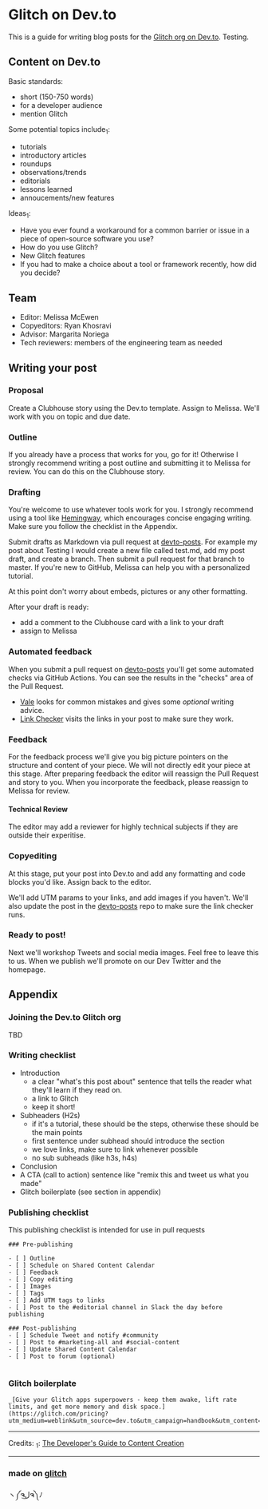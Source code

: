 Glitch on Dev.to
=================

This is a guide for writing blog posts for the [Glitch org on Dev.to](https://dev.to/glitch/). Testing. 

## Content on Dev.to
Basic standards:
- short (150-750 words)
- for a developer audience
- mention Glitch

Some potential topics include<sub>1</sub>:
- tutorials
- introductory articles
- roundups
- observations/trends
- editorials
- lessons learned
- annoucements/new features

Ideas<sub>1</sub>: 
- Have you ever found a workaround for a common barrier or issue in a piece of open-source software you use? 
- How do you use Glitch?
- New Glitch features
- If you had to make a choice about a tool or framework recently, how did you decide?

## Team
- Editor: Melissa McEwen
- Copyeditors: Ryan Khosravi
- Advisor: Margarita Noriega
- Tech reviewers: members of the engineering team as needed

## Writing your post

### Proposal
Create a Clubhouse story using the Dev.to template. Assign to Melissa. We'll work with you on topic and due date. 

### Outline
If you already have a process that works for you, go for it! Otherwise I strongly recommend writing a post outline and submitting it to Melissa for review. You can do this on the Clubhouse story. 

### Drafting
You're welcome to use whatever tools work for you. I strongly recommend using a tool like [Hemingway](http://www.hemingwayapp.com/), which encourages concise engaging writing. Make sure you follow the checklist in the Appendix.

Submit drafts as Markdown via pull request at [devto-posts](https://github.com/glitchdotcom/devto-posts). For example my post about Testing I would create a new file called test.md, add my post draft, and create a branch. Then submit a pull request for that branch to master. If you're new to GitHub, Melissa can help you with a personalized tutorial.

At this point don't worry about embeds, pictures or any other formatting.

After your draft is ready:
- add a comment to the Clubhouse card with a link to your draft
- assign to Melissa

### Automated feedback
When you submit a pull request on [devto-posts](https://github.com/glitchdotcom/devto-posts) you'll get some automated checks via GitHub Actions. You can see the results in the "checks" area of the Pull Request.
- [Vale](https://errata-ai.github.io/vale/) looks for common mistakes and gives some _optional_ writing advice. 
- [Link Checker](https://github.com/marketplace/actions/link-checker) visits the links in your post to make sure they work. 

### Feedback
For the feedback process we'll give you big picture pointers on the structure and content of your piece. We will not directly edit your piece at this stage. After preparing feedback the editor will reassign the Pull Request and story to you. When you incorporate the feedback, please reassign to Melissa for review. 

#### Technical Review 
The editor may add a reviewer for highly technical subjects if they are outside their experitise.

### Copyediting
At this stage, put your post into Dev.to and add any formatting and code blocks you'd like. Assign back to the editor. 

We'll add UTM params to your links, and add images if you haven't. We'll also update the post in the [devto-posts](https://github.com/glitchdotcom/devto-posts) repo to make sure the link checker runs.  

### Ready to post!
Next we'll workshop Tweets and social media images. Feel free to leave this to us. When we publish we'll promote on our Dev Twitter and the homepage. 


## Appendix
### Joining the Dev.to Glitch org 
TBD
### Writing checklist
- Introduction
  - a clear "what's this post about" sentence that tells the reader what they'll learn if they read on. 
  - a link to Glitch
  - keep it short!
- Subheaders (H2s)
  - if it's a tutorial, these should be the steps, otherwise these should be the main points
  - first sentence under subhead should introduce the section
  - we love links, make sure to link whenever possible
  - no sub subheads (like h3s, h4s)
- Conclusion
 - A CTA (call to action) sentence like "remix this and tweet us what you made"
 - Glitch boilerplate (see section in appendix)
 
 ### Publishing checklist
 This publishing checklist is intended for use in pull requests
```
### Pre-publishing

- [ ] Outline
- [ ] Schedule on Shared Content Calendar
- [ ] Feedback
- [ ] Copy editing
- [ ] Images
- [ ] Tags
- [ ] Add UTM tags to links
- [ ] Post to the #editorial channel in Slack the day before publishing

### Post-publishing
- [ ] Schedule Tweet and notify #community
- [ ] Post to #marketing-all and #social-content
- [ ] Update Shared Content Calendar
- [ ] Post to forum (optional)


```
 
 ### Glitch boilerplate
 
```
_[Give your Glitch apps superpowers - keep them awake, lift rate limits, and get more memory and disk space.](https://glitch.com/pricing?utm_medium=weblink&utm_source=dev.to&utm_campaign=handbook&utm_content=dev)_
```

----
Credits:
<sub>1</sub>: [The Developer's Guide
to Content Creation](https://www.developersguidetocontent.com/)


----
### made on [glitch](http://glitch.com)

ヽ༼ຈل͜ຈ༽ﾉ
